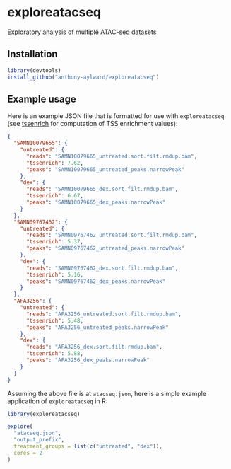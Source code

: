 # exploreatacseq
Exploratory analysis of multiple ATAC-seq datasets

## Installation

```r
library(devtools)
install_github("anthony-aylward/exploreatacseq")
```

## Example usage

Here is an example JSON file that is formatted for use with `exploreatacseq`
(see [tssenrich](https://github.com/anthony-aylward/tssenrich) for computation
of TSS enrichment values):

```json
{
  "SAMN10079665": {
    "untreated": {
      "reads": "SAMN10079665_untreated.sort.filt.rmdup.bam",
      "tssenrich": 7.62,
      "peaks": "SAMN10079665_untreated_peaks.narrowPeak"
    },
    "dex": {
      "reads": "SAMN10079665_dex.sort.filt.rmdup.bam",
      "tssenrich": 6.67,
      "peaks": "SAMN10079665_dex_peaks.narrowPeak"
    }
  },
  "SAMN09767462": {
    "untreated": {
      "reads": "SAMN09767462_untreated.sort.filt.rmdup.bam",
      "tssenrich": 5.37,
      "peaks": "SAMN09767462_untreated_peaks.narrowPeak"
    },
    "dex": {
      "reads": "SAMN09767462_dex.sort.filt.rmdup.bam",
      "tssenrich": 5.16,
      "peaks": "SAMN09767462_dex_peaks.narrowPeak"
    }
  },
  "AFA3256": {
    "untreated": {
      "reads": "AFA3256_untreated.sort.filt.rmdup.bam",
      "tssenrich": 5.48,
      "peaks": "AFA3256_untreated_peaks.narrowPeak"
    },
    "dex": {
      "reads": "AFA3256_dex.sort.filt.rmdup.bam",
      "tssenrich": 5.88,
      "peaks": "AFA3256_dex_peaks.narrowPeak"
    }
  }
}
```

Assuming the above file is at `atacseq.json`, here is a simple example
application of `exploreatacseq` in R:
```r
library(exploreatacseq)

explore(
  "atacseq.json",
  "output_prefix",
  treatment_groups = list(c("untreated", "dex")),
  cores = 2
)
```